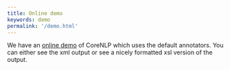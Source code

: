 ```yaml
---
title: Online demo
keywords: demo
permalink: '/demo.html'
---
```


We have an [online demo](http://nlp.stanford.edu:8080/corenlp/)
of CoreNLP which uses the default annotators.  You can either see the
xml output or see a nicely formatted xsl version of the output.
